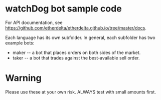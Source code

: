 # watchDog bot sample code

For API documentation, see https://github.com/etherdelta/etherdelta.github.io/tree/master/docs.

Each language has its own subfolder. In general, each subfolder has two example bots:

* maker -- a bot that places orders on both sides of the market.
* taker -- a bot that trades against the best-available sell order.

# Warning

Please use these at your own risk. ALWAYS test with small amounts first.
